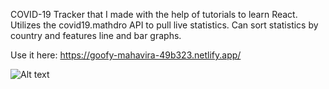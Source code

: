 COVID-19 Tracker that I made with the help of tutorials to learn React. Utilizes the covid19.mathdro API to pull live statistics. Can sort statistics by country and features line and bar graphs.

Use it here: https://goofy-mahavira-49b323.netlify.app/

![Alt text](https://this-or-that.s3.amazonaws.com/covidTracker.png)